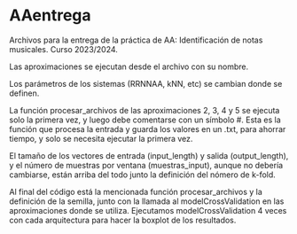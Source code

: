 # AAentrega
Archivos para la entrega de la práctica de AA: Identificación de notas musicales. Curso 2023/2024.

Las aproximaciones se ejecutan desde el archivo con su nombre.

Los parámetros de los sistemas (RRNNAA, kNN, etc) se cambian donde se definen.

La función procesar_archivos de las aproximaciones 2, 3, 4 y 5 se ejecuta solo la primera vez, y luego debe comentarse con un símbolo #. Esta es la función que procesa la entrada y guarda los valores en un .txt, para ahorrar tiempo, y solo se necesita ejecutar la primera vez.

El tamaño de los vectores de entrada (input_length) y salida (output_length), y el número de muestras por ventana (muestras_input), aunque no debería cambiarse, están arriba del todo junto la definición del nómero de k-fold.

Al final del código está la mencionada función procesar_archivos y la definición de la semilla, junto con la llamada al modelCrossValidation en las aproximaciones donde se utiliza. Ejecutamos modelCrossValidation 4 veces con cada arquitectura para hacer la boxplot de los resultados.
